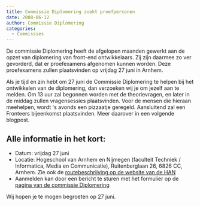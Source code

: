 ```yaml
---
title: Commissie Diplomering zoekt proefpersonen
date: 2008-06-12
author: Commissie Diplomering
categories: 
  - Commissies
---
```

De commissie Diplomering heeft de afgelopen maanden gewerkt aan de opzet van diplomering van front-end ontwikkelaars. Zij zijn daarmee zo ver gevorderd, dat er proefexamens afgenomen kunnen worden. Deze proefexamens zullen plaatsvinden op vrijdag 27 juni in Arnhem.

Als je tijd en zin hebt om 27 juni de Commissie Diplomering te helpen bij het ontwikkelen van de diplomering, dan verzoeken wij je om jezelf aan te melden. Om 13 uur zal begonnen worden met de theorievragen, en later in de middag zullen vragensessies plaatsvinden. Voor de mensen die hieraan meehelpen, wordt 's avonds een pizzaatje geregeld. Aansluitend zal een Fronteers bijeenkomst plaatsvinden. Meer daarover in een volgende blogpost.

## Alle informatie in het kort:

* Datum: vrijdag 27 juni
* Locatie: Hogeschool van Arnhem en Nijmegen (faculteit Techniek / Informatica, Media en Communicatie), Ruitenberglaan 26, 6826 CC, Arnhem. Zie ook de [routebeschrijving op de website van de HAN](http://www1.han.nl/restyle/centraal/route/route.xml?map=arnhem&code=4&lang=nld&restyle=on)
* Aanmelden kan door een bericht te sturen met het formulier op de [pagina van de commissie Diplomering](/vereniging/commissies/diplomering)

Wij hopen je te mogen begroeten op 27 juni.
